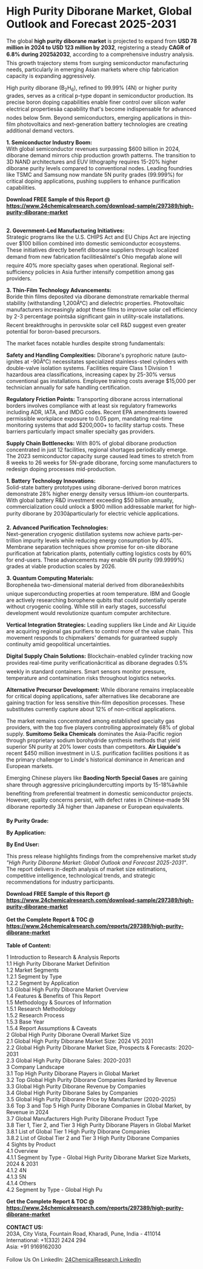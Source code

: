 <h1>High Purity Diborane Market, Global Outlook and Forecast 2025-2031</h1><p>The global <strong>high purity diborane market</strong> is projected to expand from <strong>USD 78 million in 2024 to USD 123 million by 2032</strong>, registering a steady <strong>CAGR of 6.8% during 2025â2032</strong>, according to a comprehensive industry analysis. This growth trajectory stems from surging semiconductor manufacturing needs, particularly in emerging Asian markets where chip fabrication capacity is expanding aggressively.</p><p>High purity diborane (B<sub>2</sub>H<sub>6</sub>), refined to 99.99% (4N) or higher purity grades, serves as a critical p-type dopant in semiconductor production. Its precise boron doping capabilities enable finer control over silicon wafer electrical propertiesâa capability that's become indispensable for advanced nodes below 5nm. Beyond semiconductors, emerging applications in thin-film photovoltaics and next-generation battery technologies are creating additional demand vectors.</p><p><strong>1. Semiconductor Industry Boom:</strong><br>
With global semiconductor revenues surpassing $600 billion in 2024, diborane demand mirrors chip production growth patterns. The transition to 3D NAND architectures and EUV lithography requires 15-20% higher diborane purity levels compared to conventional nodes. Leading foundries like TSMC and Samsung now mandate 5N purity grades (99.999%) for critical doping applications, pushing suppliers to enhance purification capabilities.</p><div><b>Download FREE Sample of this Report @ 
            <a href="https://www.24chemicalresearch.com/download-sample/297389/high-purity-diborane-market">
            https://www.24chemicalresearch.com/download-sample/297389/high-purity-diborane-market</a></b></div><br><p><strong>2. Government-Led Manufacturing Initiatives:</strong><br>
Strategic programs like the U.S. CHIPS Act and EU Chips Act are injecting over $100 billion combined into domestic semiconductor ecosystems. These initiatives directly benefit diborane suppliers through localized demand from new fabrication facilitiesâIntel's Ohio megafab alone will require 40% more specialty gases when operational. Regional self-sufficiency policies in Asia further intensify competition among gas providers.</p><p><strong>3. Thin-Film Technology Advancements:</strong><br>
Boride thin films deposited via diborane demonstrate remarkable thermal stability (withstanding 1,200Â°C) and dielectric properties. Photovoltaic manufacturers increasingly adopt these films to improve solar cell efficiency by 2-3 percentage pointsâa significant gain in utility-scale installations. Recent breakthroughs in perovskite solar cell R&amp;D suggest even greater potential for boron-based precursors.</p><p>The market faces notable hurdles despite strong fundamentals:</p><p><strong>Safety and Handling Complexities:</strong> Diborane's pyrophoric nature (auto-ignites at -90Â°C) necessitates specialized stainless-steel cylinders with double-valve isolation systems. Facilities require Class 1 Division 1 hazardous area classifications, increasing capex by 25-30% versus conventional gas installations. Employee training costs average $15,000 per technician annually for safe handling certification.</p><p><strong>Regulatory Friction Points:</strong> Transporting diborane across international borders involves compliance with at least six regulatory frameworks including ADR, IATA, and IMDG codes. Recent EPA amendments lowered permissible workplace exposure to 0.05 ppm, mandating real-time monitoring systems that add $200,000+ to facility startup costs. These barriers particularly impact smaller specialty gas providers.</p><p><strong>Supply Chain Bottlenecks:</strong> With 80% of global diborane production concentrated in just 12 facilities, regional shortages periodically emerge. The 2023 semiconductor capacity surge caused lead times to stretch from 8 weeks to 26 weeks for 5N-grade diborane, forcing some manufacturers to redesign doping processes mid-production.</p><p><strong>1. Battery Technology Innovations:</strong><br>
Solid-state battery prototypes using diborane-derived boron matrices demonstrate 28% higher energy density versus lithium-ion counterparts. With global battery R&amp;D investment exceeding $50 billion annually, commercialization could unlock a $900 million addressable market for high-purity diborane by 2030âparticularly for electric vehicle applications.</p><p><strong>2. Advanced Purification Technologies:</strong><br>
Next-generation cryogenic distillation systems now achieve parts-per-trillion impurity levels while reducing energy consumption by 40%. Membrane separation techniques show promise for on-site diborane purification at fabrication plants, potentially cutting logistics costs by 60% for end-users. These advancements may enable 6N purity (99.9999%) grades at viable production scales by 2026.</p><p><strong>3. Quantum Computing Materials:</strong><br>
Boropheneâa two-dimensional material derived from diboraneâexhibits unique superconducting properties at room temperature. IBM and Google are actively researching borophene qubits that could potentially operate without cryogenic cooling. While still in early stages, successful development would revolutionize quantum computer architecture.</p><p><strong>Vertical Integration Strategies:</strong> Leading suppliers like Linde and Air Liquide are acquiring regional gas purifiers to control more of the value chain. This movement responds to chipmakers' demands for guaranteed supply continuity amid geopolitical uncertainties.</p><p><strong>Digital Supply Chain Solutions:</strong> Blockchain-enabled cylinder tracking now provides real-time purity verificationâcritical as diborane degrades 0.5% weekly in standard containers. Smart sensors monitor pressure, temperature and contamination risks throughout logistics networks.</p><p><strong>Alternative Precursor Development:</strong> While diborane remains irreplaceable for critical doping applications, safer alternatives like decaborane are gaining traction for less sensitive thin-film deposition processes. These substitutes currently capture about 12% of non-critical applications.</p><p>The market remains concentrated among established specialty gas providers, with the top five players controlling approximately 68% of global supply. <strong>Sumitomo Seika Chemicals</strong> dominates the Asia-Pacific region through proprietary sodium borohydride synthesis methods that yield superior 5N purity at 20% lower costs than competitors. <strong>Air Liquide's</strong> recent $450 million investment in U.S. purification facilities positions it as the primary challenger to Linde's historical dominance in American and European markets.</p><p>Emerging Chinese players like <strong>Baoding North Special Gases</strong> are gaining share through aggressive pricingâundercutting imports by 15-18%âwhile benefiting from preferential treatment in domestic semiconductor projects. However, quality concerns persist, with defect rates in Chinese-made 5N diborane reportedly 3Ã higher than Japanese or European equivalents.</p><p><strong>By Purity Grade:</strong></p><p><strong>By Application:</strong></p><p><strong>By End User:</strong></p><p>This press release highlights findings from the comprehensive market study <em>"High Purity Diborane Market: Global Outlook and Forecast 2025-2031"</em>. The report delivers in-depth analysis of market size estimations, competitive intelligence, technological trends, and strategic recommendations for industry participants.</p><div><b>Download FREE Sample of this Report @ 
            <a href="https://www.24chemicalresearch.com/download-sample/297389/high-purity-diborane-market">
            https://www.24chemicalresearch.com/download-sample/297389/high-purity-diborane-market</a></b></div><br><div><b>Get the Complete Report & TOC @ 
            <a href="https://www.24chemicalresearch.com/reports/297389/high-purity-diborane-market">
            https://www.24chemicalresearch.com/reports/297389/high-purity-diborane-market</a></b></div><br>
            <b>Table of Content:</b><p>1 Introduction to Research & Analysis Reports<br />
 1.1 High Purity Diborane Market Definition<br />
 1.2 Market Segments<br />
 1.2.1 Segment by Type<br />
 1.2.2 Segment by Application<br />
 1.3 Global High Purity Diborane Market Overview<br />
 1.4 Features & Benefits of This Report<br />
 1.5 Methodology & Sources of Information<br />
 1.5.1 Research Methodology<br />
 1.5.2 Research Process<br />
 1.5.3 Base Year<br />
 1.5.4 Report Assumptions & Caveats<br />
2 Global High Purity Diborane Overall Market Size<br />
 2.1 Global High Purity Diborane Market Size: 2024 VS 2031<br />
 2.2 Global High Purity Diborane Market Size, Prospects & Forecasts: 2020-2031<br />
 2.3 Global High Purity Diborane Sales: 2020-2031<br />
3 Company Landscape<br />
 3.1 Top High Purity Diborane Players in Global Market<br />
 3.2 Top Global High Purity Diborane Companies Ranked by Revenue<br />
 3.3 Global High Purity Diborane Revenue by Companies<br />
 3.4 Global High Purity Diborane Sales by Companies<br />
 3.5 Global High Purity Diborane Price by Manufacturer (2020-2025)<br />
 3.6 Top 3 and Top 5 High Purity Diborane Companies in Global Market, by Revenue in 2024<br />
 3.7 Global Manufacturers High Purity Diborane Product Type<br />
 3.8 Tier 1, Tier 2, and Tier 3 High Purity Diborane Players in Global Market<br />
 3.8.1 List of Global Tier 1 High Purity Diborane Companies<br />
 3.8.2 List of Global Tier 2 and Tier 3 High Purity Diborane Companies<br />
4 Sights by Product<br />
 4.1 Overview<br />
 4.1.1 Segment by Type - Global High Purity Diborane Market Size Markets, 2024 & 2031<br />
 4.1.2 4N<br />
 4.1.3 5N<br />
 4.1.4 Others<br />
 4.2 Segment by Type - Global High Pu</p><div><b>Get the Complete Report & TOC @ 
            <a href="https://www.24chemicalresearch.com/reports/297389/high-purity-diborane-market">
            https://www.24chemicalresearch.com/reports/297389/high-purity-diborane-market</a></b></div><br><b>CONTACT US:</b><br>
            203A, City Vista, Fountain Road, Kharadi, Pune, India - 411014<br>
            International: +1(332) 2424 294<br>
            Asia: +91 9169162030 <br><br>
            Follow Us On LinkedIn: <a href="https://www.linkedin.com/company/24chemicalresearch/">24ChemicalResearch LinkedIn</a>